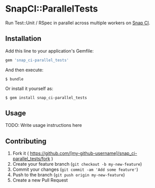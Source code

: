 # SnapCI::ParallelTests

Run Test::Unit / RSpec in parallel across multiple workers on [Snap CI](https://snap-ci.com).

## Installation

Add this line to your application's Gemfile:

```ruby
gem 'snap_ci-parallel_tests'
```

And then execute:

    $ bundle

Or install it yourself as:

    $ gem install snap_ci-parallel_tests

## Usage

TODO: Write usage instructions here

## Contributing

1. Fork it ( https://github.com/[my-github-username]/snap_ci-parallel_tests/fork )
2. Create your feature branch (`git checkout -b my-new-feature`)
3. Commit your changes (`git commit -am 'Add some feature'`)
4. Push to the branch (`git push origin my-new-feature`)
5. Create a new Pull Request
